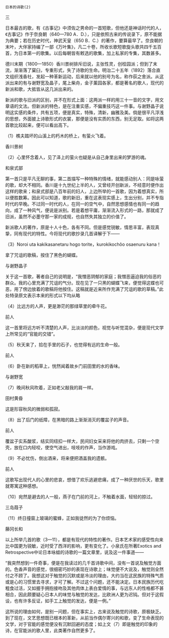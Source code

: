    日本的诗歌(2) 

   三

   日本最古的歌，有《古事记》中须佐之男命的一首短歌，但他还是神话时代的人，《古事记》作于奈良朝（640—780 A．D.），只是依照古来的传说录下，原不能据为典要；若在历史时代，神武天皇（650 B．C.）的著作，要算最早了。奈良朝的末叶，大伴家持编了一部《万叶集》，凡二十卷，所收长歌短歌旋头歌共四千五百首，为日本第一的歌集。以后每朝皆有敕选的歌集，加上私家的专集，其数甚多。

   德川末期（1800—1850）香川景树排斥旧说，主张性灵，创桂园派；但到了末流，渐渐落了窠臼，专重形式，失了诗歌的生命。明治二十五年（1892）落合直文组织浅香社，发起一种革新运动，后来就以他的别号为名，称作荻之舍派。从这派出来的有与谢野宽及晶子，尾上柴舟，金子薰园各家，都是著名的歌人，现代的新派和歌，大抵皆从这几派出来的。

   新派的歌与旧派的区别，并不在形式上面：这两派一样的用三十一音的文字，用文章语的文法。但新派的特色，是在注重实感，不偏重技巧这一件事。与谢野晶子说明这实感的条件，共有五项，便是真实，特殊，清新，幽雅及美。倘是很平凡浮浅的思想，外面披上诗歌形式的衣裳，那便是没有实质的东西，别无足取。如将这两首歌比较起来，便可以看出高下。

   （1）樵夫踏坏的山溪上的朽木的桥上，有萤火飞着。

   香川景树

   （2）心里怀念着人，见了泽上的萤火也疑是从自己身里出来的梦游的魂。

   和泉式部

   第一首只是平凡无聊的事，第二首描写一种特殊的情绪，就能感动别人：同是咏萤的歌，却大不相同。香川是十九世纪上半的人，又曾经开创新派，不经意时便作出这样的歌来；和泉式部是八百年前的妇人，上边所举的一首歌，因为着想真实，所以便胜数筹。因此可以知道，歌的新旧，重在这表现实感上，生出分别，并不专指时代的早晚。不过同一时代的人，在同一的空气中，自然思想感情也有同一的趋向，成了一种风气，便说是派别。若是着想平庸，渐渐流入形式的一路，那就成了旧派，虽然不必墨守那一家的成规，也自然失其独立的价值了。

   新派歌人的著作，原是十人十色，各有不同。但是感觉锐敏，情思丰富，表现真挚，同有现代的特性。今将现代的歌抄录几首译解于下——

   （3）Noroi uta kakikasanetaru hogo torite，kurokikochôo osaenuru kana！

   拿了咒诅的歌稿，按住了黑色的蝴蝶。

   与谢野晶子

   关于这一首歌，著者自己的说明是，“我憎恶阴郁的家庭；我憎恶逼迫我的俗恶的群众。我的心里充满了咒诅的气分。现在见了一只黑的蝴蝶飞来，便觉得这蝶也可恶，用了傍边放着的歌稿将他按住。这稿就是近来所作充满了咒诅的歌的草稿。”此处特录原文表示本来的形式以下均从略

   （4）比远方的人声，更是渺茫的那绿草里的牵牛花。

   前人

   这一首里将远方听不清楚的人声，比淡淡的颜色，视觉与听觉混杂，便是现代文学上所常见的“官能的交错”。

   （5）秋天来了，拾在手里的石子，也觉得有远的生命一般。

   前人

   （6）卧在新的稻草上，恍然闻着故乡门前田里的水的香味。

   与谢野宽

   （7）晚间秋风吹着，正如老父敲我的肩一样。

   田村黄昏

   这是形容秋风的微弱和孤寂。

   （8）出了后门的纸障，在黑暗的路上渐渐消灭的覆盆子的声音。

   前人

   覆盆子实系酸浆，结实同纽扣一样大，民间妇女采来将他的肉挤去，只剩一个空壳，放在口内轻咬，使空气进出，吱吱的作声，当作游戏。

   （9）不必忧伤，倒出酒来，将来便把酒盖我的遗骸。

   前人

   这歌写出现代人的心里的悲哀，想借了欢乐逃避悲痛，成了一种厌世的乐天，歌里就寄寓这种感想。

   （10）宛然是避去的人一般，燕子在门前的河上，不触着水面，轻轻的掠过。

   三岛葭子

   （11）终日撞窗上玻璃的蜜蜂，正如我徒然的为了你烦恼。

   藤冈长和

   以上所举几首的歌（3—11），都是有现代的特性的著作。日本艺术家的感受性向来比中国更为锐敏，近时受了西洋的影响，更有变化了。小泉氏在所著Exotics and Retrospective中论日本咏蛙的诗歌的一篇文章里，说及这一件事道——

   “我突然想到一件奇事，便是在我读过的几千首诗歌中间，没有一首说及触觉方面的。色香声音的感觉，很细密巧妙的表现在诗歌上；味觉便不大说及，触觉则全然付之不顾了。我想这对于触觉的沉默或是冷淡的理由，大约当在这民族的特殊气质或是心的习惯里去寻求，才可了解。不过这个问题，还不能决定。日本民族历代吃粗食过活，又如握手拥抱接吻及其他肉体上表白爱情的事，与远东人的性格都不甚相合，因此颇要疑心日本人的味觉与触觉的发达，比欧洲人更为迟钝。但对于这假设，也有许多反证，如手工上触觉的发达，便是一例。”

   这所说的理由如何，是别一问题，但在事实上，古来说及触觉的诗歌，原极缺乏。到了现在，文艺思想既已根本的革新，从前当作偶尔寄兴的和歌，变了生命表现的文学，对于官能的感觉便没有沉默回避的态度；如上文（7）即是触觉的印象的诗，在官能派的歌人里，此类著作自然更多了。

